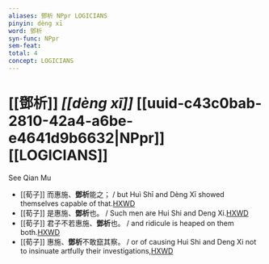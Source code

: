 ```yaml
---
aliases: 鄧析 NPpr LOGICIANS
pinyin: dèng xī
word: 鄧析
syn-func: NPpr
sem-feat: 
total: 4
concept: LOGICIANS 
---
```

# [[鄧析]] *[[dèng xī]]*  [[uuid-c43c0bab-2810-42a4-a6be-e4641d9b6632|NPpr]] [[LOGICIANS]]
See Qian Mu
 - [[荀子]] 而惠施、**鄧析**能之； / but Huì Shī and Dèng Xī showed themselves capable of that.[HXWD](https://hxwd.org/textview.html?location=KR3a0002_tls_003-1a.20)
 - [[荀子]] 是惠施、**鄧析**也。 / Such men are Hui Shi and Deng Xi.[HXWD](https://hxwd.org/textview.html?location=KR3a0002_tls_006-6a.13)
 - [[荀子]] 君子不若惠施、**鄧析**也。
                     / and ridicule is heaped on them both.[HXWD](https://hxwd.org/textview.html?location=KR3a0002_tls_008-5a.38)
 - [[荀子]] 惠施、**鄧析**不敢竄其察。
                     / or of causing Hui Shi and Deng Xi not to insinuate artfully their investigations,[HXWD](https://hxwd.org/textview.html?location=KR3a0002_tls_008-5a.46)